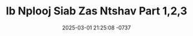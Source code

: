 ---
layout: movie-video-data
date: 2025-03-01 21:25:08 -0737
categories: movie

# Site Attributes
title: "Ib Nplooj Siab Zas Ntshav Part 1,2,3"
permalink: "/movie/Ib_Nplooj_Siab_Zas_Ntshav_Part_1,2,3"

# Movie Attributes
synopsis: "Ib Phoos thiab Nplaim Dej nkawv ib txwm sib hlub puag thaum yau los. Nkawv txoj kev hlub loj tshaj lub ntuj thiab dav tshaj daim av. Nplaim Dej niam thiab txiv tsis txawj sib hlub, nkawv tau sib nrauj muab Nplaim Dej nkawv ob nus muag sib faib mus leeg txoj ke. Ib Phoos yog nws niam thiab txiv ib leeg tub uas nkawv hlub thiab cia siab. Tsis tas li ntawv, nkawv yog ib niam txiv uas ntshaw ntshaw me ab xeeb ntxwv. Tab sis Nplaim Dej yug los tsis zoo li lwm tus poj niam nws muaj tsis taus menyuam. Zaj dab neeg no yog ib zaj dab neeg uas mob siab. Khuam siab, tu siab, txaus hlub, thiab txaus ntshai tshaj plaws. Sawv daws saib seb Ib Phoos thiab Nplaim Dej nkawv puas yuav tau los nyob ua ke raw li nkawv txoj kev ntshaw. "
producer: "Hmoob Koos Txoos Production"
director: ""
writer: ""
video_link: "https://youtu.be/rmy5He9cL-4?si=mReLarZ1CD-Zmwg3"
genre: ""
year: "2008"
release_type: "DVD"
storage: "Center for Hmong Studies"
thumbnail: "/assets/images/movie_thumbnails/Ib Nplooj Siab Zas Ntshav Part 1,2,3.jpeg"
publishing_company: "Hmoob Koos Txoos Production"

# Sequels + Parts
base_movie: ""
total_parts: 0
sequel: ""

# Movie Cast
cast:
- name: "E.T. Yaj"
---